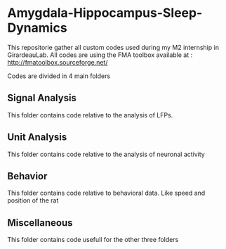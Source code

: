 # Amygdala-Hippocampus-Sleep-Dynamics

This repositorie gather all custom codes used during my M2 internship in GirardeauLab. All codes are using the FMA toolbox available at : http://fmatoolbox.sourceforge.net/

Codes are divided in 4 main folders

## Signal Analysis
This folder contains code relative to the analysis of LFPs. 

## Unit Analysis
This folder contains code relative to the analysis of neuronal activity

## Behavior
This folder contains code relative to behavioral data. Like speed and position of the rat

## Miscellaneous 
This folder contains code usefull for the other three folders
